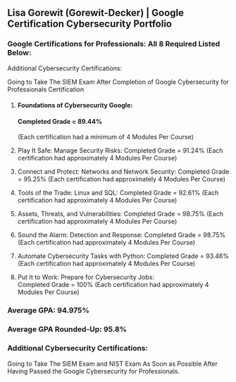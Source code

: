 ## Lisa Gorewit (Gorewit-Decker) | Google Certification Cybersecurity Portfolio
### Google Certifications for Professionals: All 8 Required Listed Below:
Additional Cybersecurity Certifications:

Going to Take The SIEM Exam After Completion of Google Cybersecurity for Professionals Certification

1. #### Foundations of Cybersecurity Google: 
   #### Completed Grade = 89.44%
   (Each certification had a minimum of 4 Modules Per Course)

3. Play It Safe: Manage Security Risks: 
Completed Grade = 91.24% (Each certification had approximately 4 Modules Per Course)

4. Connect and Protect: Networks and Network Security:
   Completed Grade = 95.25% (Each certification had approximately 4 Modules Per Course)

5. Tools of the Trade: Linux and SQL: 
Completed Grade = 92.61% (Each certification had approximately 4 Modules Per Course)

6. Assets, Threats, and Vulnerabilities:
Completed  Grade = 98.75% (Each certification had approximately 4 Modules Per Course)

7. Sound the Alarm: Detection and Response: 
Completed Grade = 98.75% (Each certification had approximately 4 Modules Per Course)

8. Automate Cybersecurity Tasks with Python: 
Completed Grade = 93.46% (Each certification had approximately 4 Modules Per Course)

10. Put It to Work: Prepare for Cybersecurity Jobs:   
Completed Grade = 100% (Each certification had approximately 4 Modules Per Course)

### Average GPA: 94.975% 
### Average GPA Rounded-Up: 95.8%

### Additional Cybersecurity Certifications:
Going to Take The SIEM Exam and NIST Exam As Soon as Possible After Having Passed the Google Cybersecurity for Professionals.
